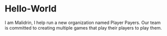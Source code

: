 # Hello-World
I am Malidrin, I help run a new organization named Player Payers. Our team is committed to creating multiple games that play their players to play them. 
